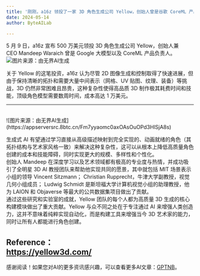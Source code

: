 ```yaml
---
title: '刚刚，a16z 领投了一家 3D 角色生成公司 Yellow，创始人曾是谷歌 CoreML 产品负责人'
date: 2024-05-14
author: ByteAILab

---
```


5 月 9 日，a16z 宣布 500 万美元领投 3D 角色生成公司 Yellow，创始人兼CEO Mandeep Waraich 曾是 Google 大模型以及 CoreML 产品负责人。<br/>
![图片来源：由无界AI生成](https://appserversrc.8btc.cn/upload/3B33CB85B496C0CB6FBA4C2BD79320AD/1715404584993/Fjd3-poF3f2XP9RZhSkOzk_VDpIc.png)

关于 Yellow 的这笔投资，a16z 认为尽管 2D 图像生成和控制取得了快速进展，但由于保持清晰的拓扑和需要大量中间表示（网格、UV 贴图、纹理、装备）等挑战，3D 仍然非常困难且昂贵，这种复杂性使得高品质 3D 制作极其耗费时间和技能，顶级角色模型需要数周时间，成本高达 1 万美元。

---
<br/>
![图片来源：由无界AI生成](https://appserversrc.8btc.cn/Fm7yyaomc0axOAsOuOPd3HlSjA8s)

生成式 AI 有望通过学习直接从高级描述映射到完全实现的、动画就绪的角色（其拓扑结构与艺术家风格一致）来解决这种复杂性，这可以从根本上降低高质量角色创建的成本和技能障碍，同时实现更大的规模、多样性和个性化。<br/>创始人 Mandeep 在深度学习以及艺术领域都有极高的专业度与热情，并成功吸引了全明星 3D AI 教授团队来帮助他实现共同的愿景，其中就包括 MIT 场景表示小组的领导 Vincent Sitzmann； Christian Rupprecht，牛津大学副教授，视觉几何小组成员； Ludwig Schmidt 是斯坦福大学计算机视觉小组的助理教授，他为 LAION 和 Objaverse 等最大的公共数据集项目做出了贡献。<br/>通过这些研究和实验室的成就，Yellow 团队的每个人都为高质量 3D 生成的核心构建模块做出了重大贡献。Yellow 与众不同之处在于专注通过 AI 来增强人类创造力，这并不意味着纯粹实现自动化，而是构建工具来增强当今 3D 艺术家的能力，同时让所有人都能进行角色创建。<br/>

Reference：<br/>
https://yellow3d.com/
---
感谢阅读！如果您对AI的更多资讯感兴趣，可以查看更多AI文章：[GPTNB](https://gptnb.com)。